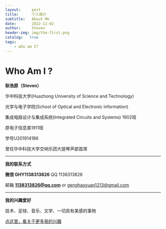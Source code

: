 ```yaml
---
layout:     post
title:      个人简介
subtitle:   About Me
date:       2022-11-02
author:     Steven
header-img: img/the-first.png
catalog:   true
tags:
    - who am I?
---
```

# Who Am I ?

**耿浩原（Steven）**

华中科技大学(Huazhong University of Science and Technology)

光学与电子学院(School of Optical and Electronic information)

集成电路设计与集成系统(Integrated Circuits and Systems) 1902班

原电子信息类1911班

学号U201914186

曾任华中科技大学交响乐团大提琴声部首席

***

**我的联系方式**

**微信 GHY1138313826**      QQ 1138313826    

邮箱 **1138313826@qq.com**  or  genghaoyuan1213@gmail.com


***

**我的兴趣爱好**

技术、足球、音乐、文学、一切具有美感的事物

[点这里，看关于更多我的兴趣](https://stevengeng.github.io/2022/11/02/%E5%85%B4%E8%B6%A3%E7%88%B1%E5%A5%BD/)


